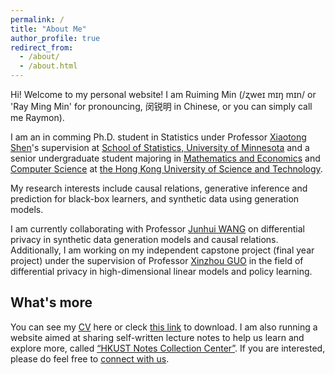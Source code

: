 ```yaml
---
permalink: /
title: "About Me"
author_profile: true
redirect_from: 
  - /about/
  - /about.html
---
```


Hi! Welcome to my personal website! I am Ruiming Min (/ʐweɪ mɪŋ mɪn/ or 'Ray Ming Min' for pronouncing, 闵锐明 in Chinese, or you can simply call me Raymon). 

I am an in comming Ph.D. student in Statistics under Professor [Xiaotong Shen](http://users.stat.umn.edu/~xshen/)'s supervision at [School of Statistics, University of Minnesota](http://www.stat.umn.edu/) and a senior undergraduate student majoring in [Mathematics and Economics](https://maec.hkust.edu.hk/home) and [Computer Science](https://cse.hkust.edu.hk/bsc/) at [the Hong Kong University of Science and Technology](https://hkust.edu.hk/).

My research interests include causal relations, generative inference and prediction for black-box learners, and synthetic data using generation models. 

I am currently collaborating with Professor [Junhui WANG](https://sites.google.com/site/junhuiwang/Home?authuser=0) on differential privacy in synthetic data generation models and causal relations. 
Additionally, I am working on my independent capstone project (final year project) under the supervision of Professor [Xinzhou GUO](https://www.math.hkust.edu.hk/people/faculty/profile/xinzhoug/) in the field of differential privacy in high-dimensional linear models and policy learning.


What's more
------
You can see my [CV](https://ruimingmin.com/cv/) here or cleck [this link](https://hkustconnect-my.sharepoint.com/:b:/g/personal/rmin_connect_ust_hk/EaZlOe2y-e9DqG3lPL4HoKEBygz-qzYCixoqoh367-cThg?e=7zo0l8) to download. I am also running a website aimed at sharing self-written lecture notes to help us learn and explore more, called [“HKUST Notes Collection Center”](https://sites.google.com/view/hkustsharing). If you are interested, please do feel free to [connect with us](mailto:hkustsharing@gmail.com).